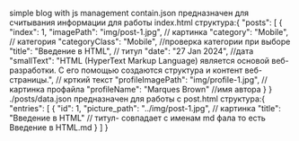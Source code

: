 simple blog with js management
contain.json предназначен для считывания  информации для работы index.html
структура:{
    "posts": [
      {
        "index": 1,
        "imagePath": "img/post-1.jpg", // картинка
        "category": "Mobile",  // категория
        "categoryClass": "Mobile", //проверка категории при выборе 
        "title": "Введение в HTML", // титул
        "date": "27 Jan 2024", //дата
        "smallText": "HTML (HyperText Markup Language) является основой веб-разработки. С его помощью создаются структура и контент веб-страницы.", // крткий текст
        "profileImagePath": "img/profile-1.jpg", //картинка профайла
        "profileName": "Marques Brown" //имя автора
      }
      }
      ./posts/data.json предназначен для работы с post.html
      структура:{
	"entries": [
		{
			"id": 1,
			"picture_path": "../img/post-1.jpg", //  картинка
			"title": "Введение в HTML" // титул- совпадает с именам md фала то есть Введение в HTML.md
		}
  ]
  }
